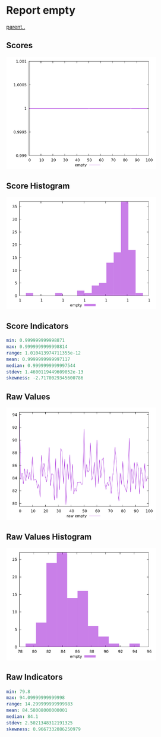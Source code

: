 # Report empty

[parent..](./..)  


## Scores

![score](./score.png)  

## Score Histogram

![hist](./hist.png)  

## Score Indicators

```yaml
min: 0.999999999998871
max: 0.9999999999998814
range: 1.010413974711355e-12
mean: 0.9999999999997117
median: 0.9999999999997544
stdev: 1.4600119449609052e-13
skewness: -2.7170029345600786

```

## Raw Values

![raw](./raw.png)  

## Raw Values Histogram

![raw hist](./raw_hist.png)  

## Raw Indicators

```yaml
min: 79.8
max: 94.09999999999998
range: 14.299999999999983
mean: 84.58008000000001
median: 84.1
stdev: 2.5021348312191325
skewness: 0.9667332086250979

```

<style>
  img {
    max-width: 80%;
  }
</style>
      
